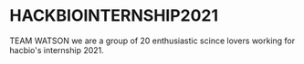 # HACKBIOINTERNSHIP2021
 TEAM WATSON
 we are a group of 20 enthusiastic scince lovers working for hacbio's internship 2021.
